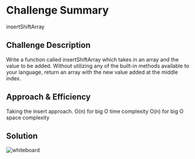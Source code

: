 # Challenge Summary
insertShiftArray

## Challenge Description
Write a function called insertShiftArray which takes in an array and the value to be added. Without utilizing any of the built-in methods available to your language, return an array with the new value added at the middle index.

## Approach & Efficiency
Taking the insert approach.
O(n) for big O time complexity
O(n) for big O space complexity

## Solution
![whiteboard](../../assets/array-shift.jpg)
